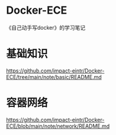 # Docker-ECE

《自己动手写docker》的学习笔记

# 基础知识
<https://github.com/impact-eintr/Docker-ECE/tree/main/note/basic/README.md>

# 容器网络
<https://github.com/impact-eintr/Docker-ECE/blob/main/note/network/README.md>
